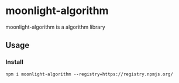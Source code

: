 # moonlight-algorithm
moonlight-algorithm is a algorithm library

## Usage

### Install

```
npm i moonlight-algorithm --registry=https://registry.npmjs.org/
```
